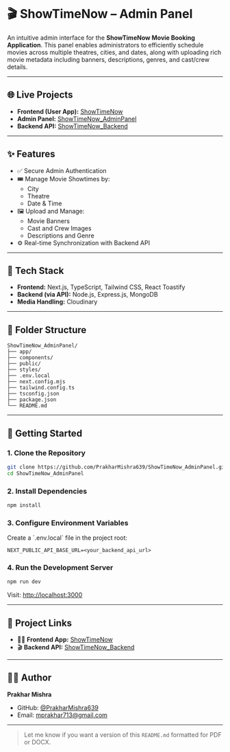 # 🎬 ShowTimeNow – Admin Panel

An intuitive admin interface for the **ShowTimeNow Movie Booking Application**. This panel enables administrators to efficiently schedule movies across multiple theatres, cities, and dates, along with uploading rich movie metadata including banners, descriptions, genres, and cast/crew details.

---

## 🌐 Live Projects

- **Frontend (User App):** [ShowTimeNow](https://github.com/PrakharMishra639/ShowTimeNow)
- **Admin Panel:** [ShowTimeNow_AdminPanel](https://github.com/PrakharMishra639/ShowTimeNow_AdminPanel)
- **Backend API:** [ShowTimeNow_Backend](https://github.com/PrakharMishra639/ShowTimeNow_Backend)

---

## ✨ Features

- ✅ Secure Admin Authentication
- 🎟️ Manage Movie Showtimes by:
  - City
  - Theatre
  - Date & Time
- 🖼 Upload and Manage:
  - Movie Banners
  - Cast and Crew Images
  - Descriptions and Genre
- ⚙️ Real-time Synchronization with Backend API

---

## 🧠 Tech Stack

- **Frontend:** Next.js, TypeScript, Tailwind CSS, React Toastify
- **Backend (via API):** Node.js, Express.js, MongoDB
- **Media Handling:** Cloudinary

---

## 📁 Folder Structure

```
ShowTimeNow_AdminPanel/
├── app/
├── components/
├── public/
├── styles/
├── .env.local
├── next.config.mjs
├── tailwind.config.ts
├── tsconfig.json
├── package.json
└── README.md

```

---

## 🚀 Getting Started

### 1. Clone the Repository

```bash
git clone https://github.com/PrakharMishra639/ShowTimeNow_AdminPanel.git
cd ShowTimeNow_AdminPanel
```

### 2. Install Dependencies

```bash
npm install
```

### 3. Configure Environment Variables

Create a \`.env.local\` file in the project root:

```env
NEXT_PUBLIC_API_BASE_URL=<your_backend_api_url>
```

### 4. Run the Development Server

```bash
npm run dev
```

Visit: [http://localhost:3000](http://localhost:3000)

---

## 🔗 Project Links

- 🧑‍💻 **Frontend App:** [ShowTimeNow](https://github.com/PrakharMishra639/ShowTimeNow)
- 🎬 **Backend API:** [ShowTimeNow_Backend](https://github.com/PrakharMishra639/ShowTimeNow_Backend)

---

## 👨‍💻 Author

**Prakhar Mishra**

- GitHub: [@PrakharMishra639](https://github.com/PrakharMishra639)
- Email: mprakhar713@gmail.com

---

> Let me know if you want a version of this `README.md` formatted for PDF or DOCX.
